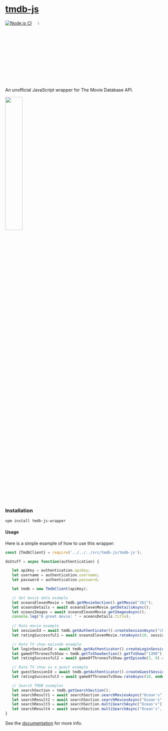 # [tmdb-js](https://github.com/david98hall/tmdb-js)
[![Node.js CI](https://github.com/david98hall/tmdb-js/actions/workflows/node.js.yml/badge.svg)](https://github.com/david98hall/tmdb-js/actions/workflows/node.js.yml) &nbsp;&nbsp;&nbsp; [<img src="https://github.com/npm/logos/blob/master/npm%20logo/npm-logo-red.svg" width="5%">](https://www.npmjs.com/package/tmdb-js-wrapper)

An unofficial JavaScript wrapper for The Movie Database API.

[<img src="https://www.themoviedb.org/assets/2/v4/logos/v2/blue_long_2-9665a76b1ae401a510ec1e0ca40ddcb3b0cfe45f1d51b77a308fea0845885648.svg" width="33%">](https://www.themoviedb.org/)

### Installation

```
npm install tmdb-js-wrapper
```

#### Usage
Here is a simple example of how to use this wrapper:
```javascript
const {TmdbClient} = require('../../../src/tmdb-js/tmdb-js');

doStuff = async function(authentication) {

   let apiKey = authentication.apiKey;
   let username = authentication.username;
   let password = authentication.password;

   let tmdb = new TmdbClient(apiKey);

   // Get movie data example
   let oceansElevenMovie = tmdb.getMovieSection().getMovie("161");
   let oceansDetails = await oceansElevenMovie.getDetailsAsync();
   let oceansImages = await oceansElevenMovie.getImagesAsync();
   console.log("A great movie: " + oceansDetails.title);
   
   // Rate movie example
   let sessionId = await tmdb.getAuthenticator().createSessionAsync("chrome"); // One way of getting a session ID
   let ratingSuccessful1 = await oceansElevenMovie.rateAsync(10, sessionId);

   // Rate TV show episode example
   let loginSessionId = await tmdb.getAuthenticator().createLoginSessionAsync(username, password); // Another way of getting a session ID
   let gameOfThronesTvShow = tmdb.getTvShowSection().getTvShow("1399");
   let ratingSuccessful2 = await gameOfThronesTvShow.getEpisode(3, 9).rateAsync(10, sessionId);

   // Rate TV show as a guest example
   let guestSessionId = await tmdb.getAuthenticator().createGuestSessionAsync();
   let ratingSuccessful3 = await gameOfThronesTvShow.rateAsync(10, undefined, guestSessionId);

   // Search TMDB examples
   let searchSection = tmdb.getSearchSection();
   let searchResult1 = await searchSection.searchMoviesAsync("Ocean's");
   let searchResult2 = await searchSection.searchMoviesAsync("Ocean's", 1, 1);
   let searchResult3 = await searchSection.multiSearchAsync("Ocean's");
   let searchResult4 = await searchSection.multiSearchAsync("Ocean's", 1, 2);
}
```

See the [documentation](https://david98hall.github.io/tmdb-js/) for more info.
